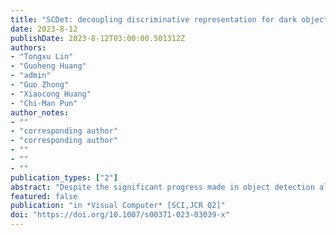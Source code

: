 ```yaml
---
title: "SCDet: decoupling discriminative representation for dark object detection via supervised contrastive learning"
date: 2023-8-12
publishDate: 2023-8-12T03:00:00.501312Z
authors: 
- "Tongxu Lin"
- "Guoheng Huang"
- "admin"
- "Guo Zhong"
- "Xiaocong Huang"
- "Chi-Man Pun"
author_notes:
- ""
- "corresponding author"
- "corresponding author"
- ""
- ""
- ""
publication_types: ["2"]
abstract: "Despite the significant progress made in object detection algorithms, their potential to operate effectively under the low-light environment remains to be fully explored. Recent methods realize dark object detection on the entire representation of dark images; however, they do not further consider the potential entanglement between dark disturbance and discriminative information in dark images, and thus, the learned representation may be sub-optimal. Towards this issue, we propose supervised contrastive detection (SCDet), a novel unified framework to learn the potential composition of dark images, and decouple the discriminative component for facilitating dark object detection. Specifically, we introduce the dense decoupling contrastive (DDC) pretext task to investigate the feature consistency based on a dark transformation, allowing the learned representation to be independent of the potential entanglement to realize decoupling. Moreover, to further drive the decoupled representation to be discriminative instead of a collapse solution for dark object detection, we incorporate the supervision detection task as an extra optimization objective, resulting in the joint optimization pattern. The two tasks are complementary to each other: the DDC task regularizes the detection to learn more decoupling-friendly representation, while the supervision detection task guides the discriminative representation decoupling. As a result, the SCDet achieves dark object detection by decoding the decoupled discriminative representation of dark images. Extensive experiments on four datasets demonstrate the effectiveness of our method in both synthetic and real-world scenarios."
featured: false
publication: "in *Visual Computer* [SCI,JCR Q2]"
doi: "https://doi.org/10.1007/s00371-023-03039-x"
---
```


